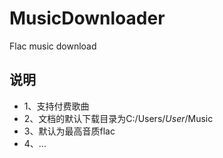 # MusicDownloader
Flac music download
## 说明
- 1、支持付费歌曲
- 2、文档的默认下载目录为C:/Users/$User$/Music
- 3、默认为最高音质flac
- 4、...
